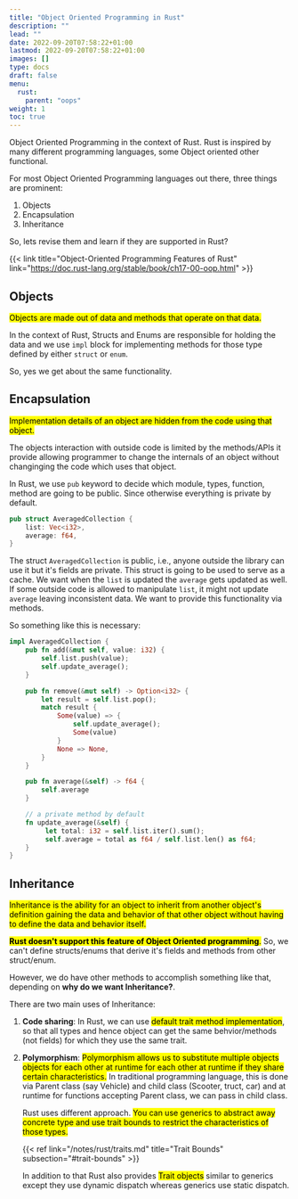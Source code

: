 ```yaml
---
title: "Object Oriented Programming in Rust"
description: ""
lead: ""
date: 2022-09-20T07:58:22+01:00
lastmod: 2022-09-20T07:58:22+01:00
images: []
type: docs
draft: false
menu: 
  rust:
    parent: "oops"
weight: 1
toc: true
---
```


Object Oriented Programming in the context of Rust. Rust is inspired by many different programming languages, some Object oriented other functional.

For most Object Oriented Programming languages out there, three things are prominent:

1. Objects
2. Encapsulation
3. Inheritance

So, lets revise them and learn if they are supported in Rust?

{{< link title="Object-Oriented Programming Features of Rust" link="https://doc.rust-lang.org/stable/book/ch17-00-oop.html" >}}

## Objects
<mark class="v">Objects are made out of data and methods that operate on that data.</mark>

In the context of Rust, Structs and Enums are responsible for holding the data and we use `impl` block for implementing methods for those type defined by either `struct` or `enum`. 

So, yes we get about the same functionality.

## Encapsulation
<mark class="v">Implementation details of an object are hidden from the code using that object.</mark>

The objects interaction with outside code is limited by the methods/APIs it provide allowing programmer to change the internals of an object without changinging the code which uses that object. 

In Rust, we use `pub` keyword to decide which module, types, function, method are going to be public. Since otherwise everything is private by default.

```rust
pub struct AveragedCollection {
    list: Vec<i32>,
    average: f64,
}
```

The struct `AveragedCollection` is public, i.e., anyone outside the library can use it but it's fields are private. This struct is going to be used to serve as a cache. We want when the `list` is updated the `average` gets updated as well. If some outside code is allowed to manipulate `list`, it might not update `average` leaving inconsistent data. We want to provide this functionality via methods.

So something like this is necessary:

```rust
impl AveragedCollection {
    pub fn add(&mut self, value: i32) {
        self.list.push(value);
        self.update_average();
    }

    pub fn remove(&mut self) -> Option<i32> {
        let result = self.list.pop();
        match result {
            Some(value) => {
                self.update_average();
                Some(value)
            }
            None => None,
        }
    }

    pub fn average(&self) -> f64 {
        self.average
    }

    // a private method by default
    fn update_average(&self) {
         let total: i32 = self.list.iter().sum();
         self.average = total as f64 / self.list.len() as f64;
    }
}
```

## Inheritance
<mark class="v">Inheritance is the ability for an object to inherit from another object's definition gaining the data and behavior of that other object without having to define the data and behavior itself.</mark>

<mark class="r">**Rust doesn't support this feature of Object Oriented programming**.</mark> So, we can't define structs/enums that derive it's fields and methods from other struct/enum. 

However, we do have other methods to accomplish something like that, depending on **why do we want Inheritance?**.

There are two main uses of Inheritance:
1. **Code sharing**: In Rust, we can use <mark class="b">default trait method implementation</mark>, so that all types and hence object can get the same behvior/methods (not fields) for which they use the same trait. 
2. **Polymorphism**: <mark class="v">Polymorphism allows us to substitute multiple objects objects for each other at runtime for each other at runtime if they share certain characteristics.</mark> In traditional programming language, this is done via Parent class (say Vehicle) and child class (Scooter, truct, car) and at runtime for functions accepting Parent class, we can pass in child class. 

    Rust uses different approach. <mark class="b">You can use generics to abstract away concrete type and use trait bounds to restrict the characteristics of those types.</mark>

    {{< ref link="/notes/rust/traits.md" title="Trait Bounds" subsection="#trait-bounds" >}} 

    In addition to that Rust also provides <mark class="b">Trait objects</mark> similar to generics except they use dynamic dispatch whereas generics use static dispatch.